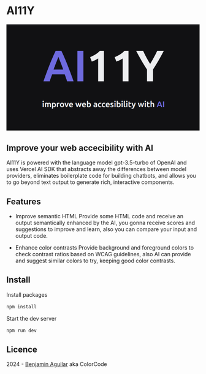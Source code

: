 # AI11Y

![](./public/AI11Ylogo.png)

## Improve your web accecibility with AI

AI11Y is powered with the language model gpt-3.5-turbo of OpenAI and uses
Vercel AI SDK that abstracts away the differences between model providers, eliminates boilerplate code for building chatbots, and allows you to go beyond text output to generate rich, interactive components.

## Features

- Improve semantic HTML
  Provide some HTML code and receive an output semantically enhanced by the AI,
  you gonna receive scores and suggestions to improve and learn, also you can compare your input
  and output code.

- Enhance color contrasts
  Provide background and foreground colors to check contrast ratios based on WCAG guidelines,
  also AI can provide and suggest similar colors to try, keeping good color contrasts.

## Install

Install packages

```bash
npm install
```

Start the dev server

```bash
npm run dev
```

## Licence

2024 - [Benjamin Aguilar](https://github.com/benjaAguilar) aka ColorCode
